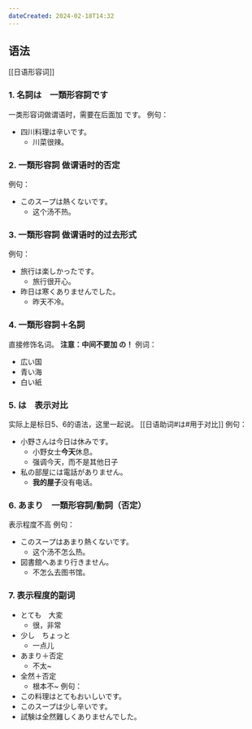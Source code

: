 ```yaml
---
dateCreated: 2024-02-18T14:32
---
```

## 语法
[[日语形容词]]
### 1. 名詞は　一類形容詞です
一类形容词做谓语时，需要在后面加 です。
例句：
- 四川料理は辛いです。
	- 川菜很辣。
### 2. 一類形容詞 做谓语时的否定
例句：
- このスープは熱くないです。
	- 这个汤不热。
### 3. 一類形容詞 做谓语时的过去形式
例句：
- 旅行は楽しかったです。
	- 旅行很开心。
- 昨日は寒くありませんでした。
	- 昨天不冷。
### 4. 一類形容詞＋名詞
直接修饰名词。
**注意：中间不要加 の！**
例词：
- 広い国
- 青い海
- 白い紙
### 5. は　表示对比
实际上是标日5、6的语法，这里一起说。
[[日语助词#は#用于对比]]
例句：
- 小野さんは今日は休みです。
	- 小野女士**今天**休息。
	- 强调今天，而不是其他日子
- 私の部屋には電話がありません。
	- **我的屋子**没有电话。
### 6. あまり　一類形容詞/動詞（否定）
表示程度不高
例句：
- このスープはあまり熱くないです。
	- 这个汤不怎么热。
- 図書館へあまり行きません。
	- 不怎么去图书馆。
### 7. 表示程度的副词
- とても　大変
	- 很，非常
- 少し　ちょっと
	- 一点儿
- あまり＋否定
	- 不太~
- 全然＋否定
	- 根本不~
例句：
- この料理はとてもおいしいです。
- このスープは少し辛いです。
- 試験は全然難しくありませんでした。